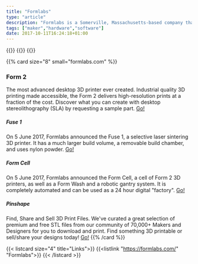 ```yaml
---
title: "Formlabs"
type: "article"
description: "Formlabs is a Somerville, Massachusetts-based company that was founded in September 2011. Formlabs designs and manufactures desktop 3D printers, and is well known for raising nearly $3 million in a Kickstarter campaign and creating the Form 1 and Form 2 3D printers."
tags: ["maker","hardware","software"]
date: 2017-10-11T16:24:18+01:00
---
```


{{<card size="4" small="Wikipedia" style="info">}}
{{<description>}}
{{</card>}}

{{% card size="8" small="formlabs.com" %}}
### Form 2

The most advanced desktop 3D printer ever created. Industrial quality 3D printing made accessible, the Form 2 delivers high-resolution prints at a fraction of the cost. Discover what you can create with desktop stereolithography (SLA) by requesting a sample part. [Go!](https://formlabs.com/3d-printers/form-2/)

##### Fuse 1

On 5 June 2017, Formlabs announced the Fuse 1, a selective laser sintering 3D printer. It has a much larger build volume, a removable build chamber, and uses nylon powder. [Go!](https://formlabs.com/3d-printers/fuse-1/)

##### Form Cell

On 5 June 2017, Formlabs announced the Form Cell, a cell of Form 2 3D printers, as well as a Form Wash and a robotic gantry system. It is completely automated and can be used as a 24 hour digital "factory". [Go!](https://formlabs.com/3d-printers/form-cell/)

##### Pinshape

Find, Share and Sell 3D Print Files. We've curated a great selection of premium and free STL files from our community of 70,000+ Makers and Designers for you to download and print. Find something 3D printable or sell/share your designs today! [Go!](https://pinshape.com/)
{{% /card %}}

{{< listcard size="4" title="Links">}}
    {{<listlink "https://formlabs.com/" "Formlabs">}}
{{< /listcard >}}
